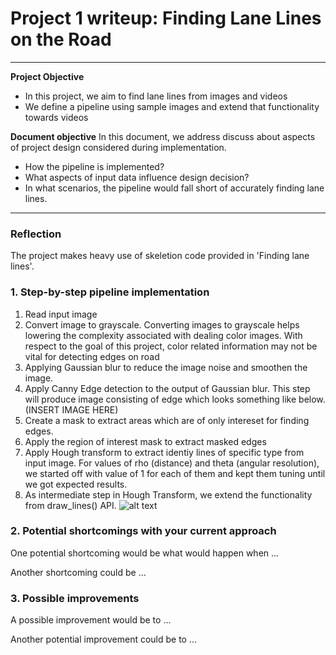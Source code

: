 # Project 1 writeup: Finding Lane Lines on the Road

---
**Project Objective**
* In this project, we aim to find lane lines from images and videos
* We define a pipeline using sample images and extend that functionality towards videos

**Document objective**
In this document, we address discuss about aspects of project design considered during implementation.
* How the pipeline is implemented?
* What aspects of input data influence design decision?
* In what scenarios, the pipeline would fall short of accurately finding lane lines.

[//]: # (Image References)

[image1]: ./examples/grayscale.jpg "Grayscale"

---

### Reflection

The project makes heavy use of skeletion code provided in 'Finding lane lines'.

### 1. Step-by-step pipeline implementation
1. Read input image
2. Convert image to grayscale. Converting images to grayscale helps lowering the complexity associated with dealing color images. With respect to the goal of this project, color related information may not be vital for detecting edges on road
3. Applying Gaussian blur to reduce the image noise and smoothen the image.
4. Apply Canny Edge detection to the output of Gaussian blur. This step will produce image consisting of edge which looks something like below. (INSERT IMAGE HERE)
5. Create a mask to extract areas which are of only intereset for finding edges.
6. Apply the region of interest mask to extract masked edges
7. Apply Hough transform to extract identiy lines of specific type from input image. For values of rho (distance) and theta (angular resolution), we started off with value of 1 for each of them and kept them tuning until we got expected results.
8. As intermediate step in Hough Transform, we extend the functionality from draw_lines() API.
![alt text][image1]


### 2. Potential shortcomings with your current approach

One potential shortcoming would be what would happen when ...

Another shortcoming could be ...

### 3. Possible improvements

A possible improvement would be to ...

Another potential improvement could be to ...